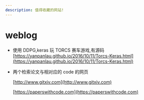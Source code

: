 ```yaml
---
description: 值得收藏的网站!
---
```


# weblog

* 使用 DDPG,keras 玩 TORCS 赛车游戏,有源码 [https://yanpanlau.github.io/2016/10/11/Torcs-Keras.html](https://yanpanlau.github.io/2016/10/11/Torcs-Keras.html)
* 两个检索论文与相对应的 code 的网页

  [http://www.gitxiv.com](http://www.gitxiv.com)

  [https://paperswithcode.com](https://paperswithcode.com)




